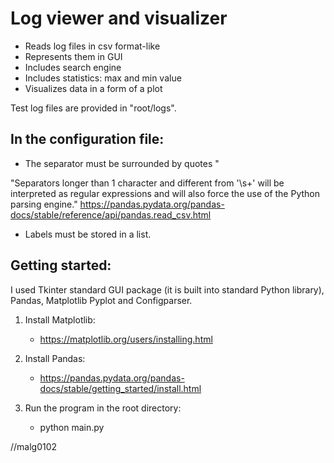 # Log viewer and visualizer

- Reads log files in csv format-like
- Represents them in GUI
- Includes search engine
- Includes statistics: max and min value 
- Visualizes data in a form of a plot

Test log files are provided in "root/logs".

## In the configuration file: 
- The separator must be surrounded by quotes "

"Separators longer than 1 character and different from '\s+' will be interpreted as regular expressions and will also force the use of the Python parsing engine." https://pandas.pydata.org/pandas-docs/stable/reference/api/pandas.read_csv.html
- Labels must be stored in a list.

## Getting started:

I used Tkinter standard GUI package (it is built into standard Python library), Pandas, Matplotlib Pyplot and Configparser.

1. Install Matplotlib:
    - https://matplotlib.org/users/installing.html

2. Install Pandas:
    - https://pandas.pydata.org/pandas-docs/stable/getting_started/install.html

3. Run the program in the root directory: 
    - python main.py

//malg0102



